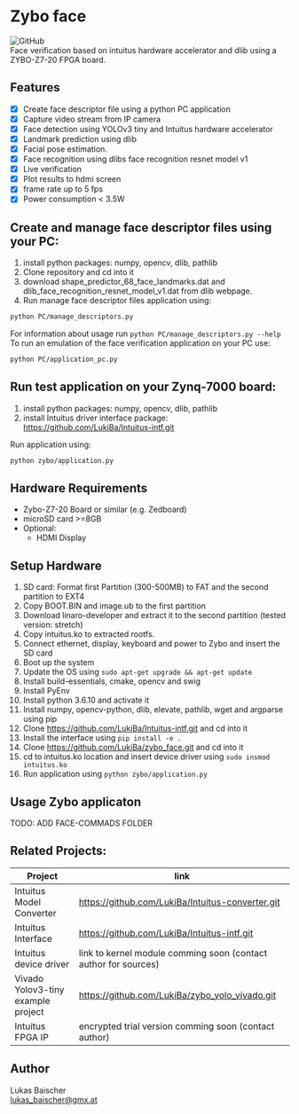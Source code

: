 # Zybo face
![GitHub](https://img.shields.io/github/license/LukiBa/zybo_yolo)  
Face verification based on intuitus hardware accelerator and dlib using a ZYBO-Z7-20 FPGA board. 

## Features
- [x] Create face descriptor file using a python PC application
- [x] Capture video stream from IP camera
- [x] Face detection using YOLOv3 tiny and Intuitus hardware accelerator
- [x] Landmark prediction using dlib
- [x] Facial pose estimation. 
- [x] Face recognition using dlibs face recognition resnet model v1
- [x] Live verification 
- [x] Plot results to hdmi screen
- [x] frame rate up to 5 fps
- [x] Power consumption < 3.5W 

## Create and manage face descriptor files using your PC:
1. install python packages: numpy, opencv, dlib, pathlib
2. Clone repository and cd into it
3. download shape_predictor_68_face_landmarks.dat and dlib_face_recognition_resnet_model_v1.dat from dlib webpage.
4. Run manage face descriptor files application using:
````sh
python PC/manage_descriptors.py
````
For information about usage run ``python PC/manage_descriptors.py --help``
To run an emulation of the face verification application on your PC use:
````sh
python PC/application_pc.py
````

## Run test application on your Zynq-7000 board:
1. install python packages: numpy, opencv, dlib, pathlib
2. install Intuitus driver interface package: <https://github.com/LukiBa/Intuitus-intf.git>

Run application using:
````sh
python zybo/application.py
````

## Hardware Requirements
- Zybo-Z7-20 Board or similar (e.g. Zedboard)
- microSD card >=8GB 
- Optional:
    - HDMI Display 

## Setup Hardware
1. SD card: Format first Partition (300-500MB) to FAT and the second partition to EXT4
2. Copy BOOT.BIN and image.ub to the first partition 
3. Download linaro-developer and extract it to the second partition (tested version: stretch)
4. Copy intuitus.ko to extracted rootfs.
5. Connect ethernet, display, keyboard and power to Zybo and insert the SD card
6. Boot up the system
7. Update the OS using ``sudo apt-get upgrade && apt-get update``
8. Install build-essentials, cmake, opencv and swig
9. Install PyEnv
10. Install python 3.6.10 and activate it
11. Install numpy, opencv-python, dlib, elevate, pathlib, wget and argparse using pip 
12. Clone <https://github.com/LukiBa/Intuitus-intf.git> and cd into it
13. Install the interface using ``pip install -e .`` 
14. Clone <https://github.com/LukiBa/zybo_face.git> and cd into it
15. cd to intuitus.ko location and insert device driver using ``sudo insmod intuitus.ko``
16. Run application using ``python zybo/application.py``

## Usage Zybo applicaton
TODO: ADD FACE-COMMADS FOLDER

## Related Projects: 
| Project | link |
| ------ | ------ |
| Intuitus Model Converter | <https://github.com/LukiBa/Intuitus-converter.git> |
| Intuitus Interface | https://github.com/LukiBa/Intuitus-intf.git |
| Intuitus device driver | link to kernel module comming soon (contact author for sources) |
| Vivado Yolov3-tiny example project | https://github.com/LukiBa/zybo_yolo_vivado.git |
| Intuitus FPGA IP | encrypted trial version comming soon (contact author) |

## Author
Lukas Baischer   
lukas_baischer@gmx.at
